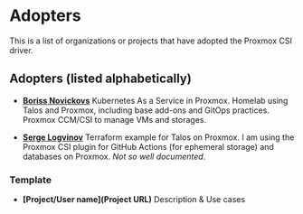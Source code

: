 # Adopters

This is a list of organizations or projects that have adopted the Proxmox CSI driver.

## Adopters (listed alphabetically)

* **[Boriss Novickovs](https://github.com/kubebn/talos-proxmox-kaas)**
  Kubernetes As a Service in Proxmox. Homelab using Talos and Proxmox, including base add-ons and GitOps practices. Proxmox CCM/CSI to manage VMs and storages.

* **[Serge Logvinov](https://github.com/sergelogvinov/terraform-talos/tree/main/proxmox)**
   Terraform example for Talos on Proxmox. I am using the Proxmox CSI plugin for GitHub Actions (for ephemeral storage) and databases on Proxmox. _Not so well documented_.

### Template

* **[Project/User name](Project URL)**
  Description & Use cases
